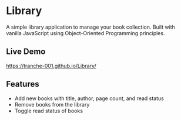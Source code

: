 # Library
A simple library application to manage your book collection. Built with vanilla JavaScript using Object-Oriented Programming principles.
## Live Demo
https://tranche-001.github.io/Library/
## Features
- Add new books with title, author, page count, and read status
- Remove books from the library
- Toggle read status of books